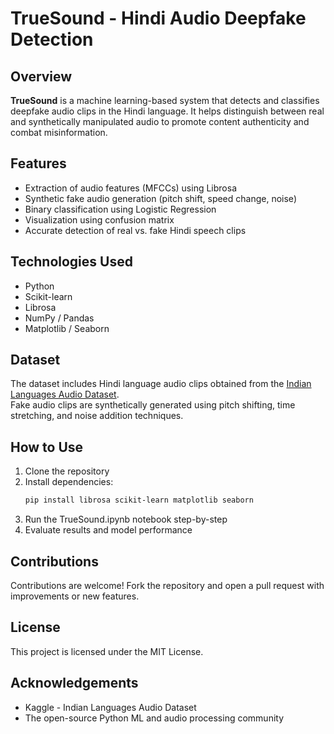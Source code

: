 # TrueSound - Hindi Audio Deepfake Detection

## Overview
**TrueSound** is a machine learning-based system that detects and classifies deepfake audio clips in the Hindi language. It helps distinguish between real and synthetically manipulated audio to promote content authenticity and combat misinformation.


## Features
- Extraction of audio features (MFCCs) using Librosa
- Synthetic fake audio generation (pitch shift, speed change, noise)
- Binary classification using Logistic Regression
- Visualization using confusion matrix
- Accurate detection of real vs. fake Hindi speech clips


## Technologies Used
- Python
- Scikit-learn
- Librosa
- NumPy / Pandas
- Matplotlib / Seaborn


## Dataset
The dataset includes Hindi language audio clips obtained from the [Indian Languages Audio Dataset](https://www.kaggle.com/datasets/hmsolanki/indian-languages-audio-dataset).  
Fake audio clips are synthetically generated using pitch shifting, time stretching, and noise addition techniques.


## How to Use
1. Clone the repository
2. Install dependencies:
   ```bash
   pip install librosa scikit-learn matplotlib seaborn
3. Run the TrueSound.ipynb notebook step-by-step
4. Evaluate results and model performance


## Contributions
Contributions are welcome! Fork the repository and open a pull request with improvements or new features.


## License
This project is licensed under the MIT License.


## Acknowledgements
- Kaggle - Indian Languages Audio Dataset
- The open-source Python ML and audio processing community
